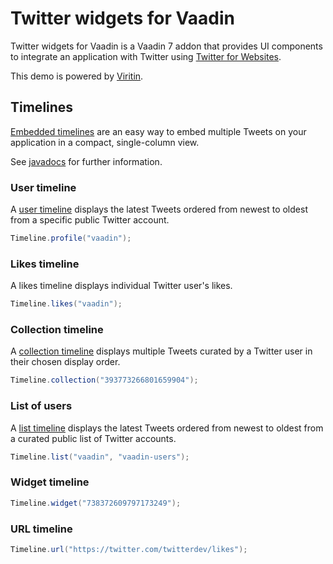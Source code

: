 # Twitter widgets for Vaadin

Twitter widgets for Vaadin is a Vaadin 7 addon that provides UI components 
to integrate an application with Twitter using [Twitter for Websites](https://dev.twitter.com/web/overview).

This demo is powered by [Viritin](https://vaadin.com/directory#!addon/viritin).

## Timelines

[Embedded timelines](https://dev.twitter.com/web/embedded-timelines) are an easy way to embed 
multiple Tweets on your application in a compact, single-column view.

See [javadocs](https://vaadindemo-mbf.rhcloud.com/docs/twitter-widgets/api/org/vaadin/addon/twitter/Timeline.html) 
for further information.

### User timeline

A [user timeline](https://dev.twitter.com/web/embedded-timelines/user) displays the latest Tweets ordered 
from newest to oldest from a specific public Twitter account.

```java
Timeline.profile("vaadin");
```

### Likes timeline

A likes timeline displays individual Twitter user's likes.

```java
Timeline.likes("vaadin");
```


### Collection timeline

A [collection timeline](https://dev.twitter.com/web/embedded-timelines/collection) displays multiple Tweets 
curated by a Twitter user in their chosen display order.

```java
Timeline.collection("393773266801659904");
```

### List of users

A [list timeline](https://dev.twitter.com/web/embedded-timelines/list) displays the latest Tweets ordered 
from newest to oldest from a curated public list of Twitter accounts.

```java
Timeline.list("vaadin", "vaadin-users");
```


### Widget timeline

```java
Timeline.widget("738372609797173249");
```

### URL timeline

```java
Timeline.url("https://twitter.com/twitterdev/likes");
```



 